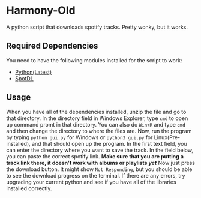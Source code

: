 # Harmony-Old
A python script that downloads spotify tracks. Pretty wonky, but it works.
## Required Dependencies

You need to have the following modules installed for the script to work:
  - [Python(Latest)](https://www.python.org/downloads/)
  - [SpotDL](https://pypi.org/project/spotdl/)
 
## Usage
When you have all of the dependencies installed, unzip the file and go to that directory. In the directory field in Windows Explorer, type `cmd` to open up command promt in that directory. You can also do `Win+R` and type `cmd` and then change the directory to where the files are. Now, run the program by typing `python gui.py` for Windows or `python3 gui.py` for Linux(Pre-installed), and that should open up the program. In the first text field, you can enter the directory where you want to save the track. In the field below, you can paste the correct spotify link. **Make sure that you are putting a track link there, it doesn't work with albums or playlists _yet_** Now just press the download button. It might show `Not Responding`, but you should be able to see the download progress on the terminal. If there are any errors, try upgrading your current python and see if you have all of the libraries installed correctly.
